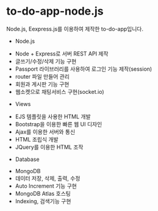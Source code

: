 # to-do-app-node.js
Node.js, Eexpress.js를 이용하여 제작한 to-do-app입니다.

* Node.js
- Node + Express로 서버 REST API 제작
- 글쓰기/수정/삭제 기능 구현
- Passport 라이브러리를 사용하여 로그인 기능 제작(session)
- router 파일 만들어 관리
- 회원과 게시판 기능 구현
- 웹소켓으로 채팅서비스 구현(socket.io)

* Views
- EJS 템플릿을 사용한 HTML 개발
- Bootstrap을 이용한 빠른 웹 UI 디자인
- Ajax를 이용한 서버와 통신
- HTML 조립식 개발
- JQuery를 이용한 HTML 조작

* Database
- MongoDB
- 데이터 저장, 삭제, 출력, 수정
- Auto Increment 기능 구현
- MongoDB Atlas 호스팅
- Indexing, 검색기능 구현
